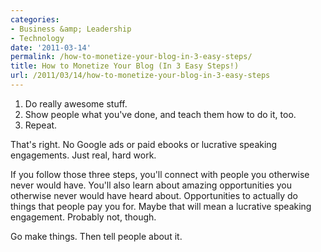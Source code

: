 ```yaml
---
categories:
- Business &amp; Leadership
- Technology
date: '2011-03-14'
permalink: /how-to-monetize-your-blog-in-3-easy-steps/
title: How to Monetize Your Blog (In 3 Easy Steps!)
url: /2011/03/14/how-to-monetize-your-blog-in-3-easy-steps
---
```


<ol>
<li>Do really awesome stuff.</li>
<li>Show people what you've done, and teach them how to do it, too.</li>
<li>Repeat.</li>
</ol>

That's right. No Google ads or paid ebooks or lucrative speaking engagements. Just real, hard work.

If you follow those three steps, you'll connect with people you otherwise never would have. You'll also learn about amazing opportunities you otherwise never would have heard about. Opportunities to actually do things that people pay you for. Maybe that will mean a lucrative speaking engagement. Probably not, though.

Go make things. Then tell people about it.